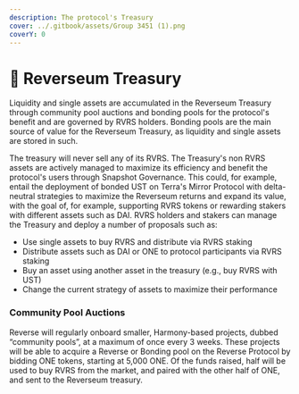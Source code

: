 ```yaml
---
description: The protocol's Treasury
cover: ../.gitbook/assets/Group 3451 (1).png
coverY: 0
---
```


# 🏦 Reverseum Treasury

Liquidity and single assets are accumulated in the Reverseum Treasury through community pool auctions and bonding pools for the protocol's benefit and are governed by RVRS holders. Bonding pools are the main source of value for the Reverseum Treasury, as liquidity and single assets are stored in such.&#x20;

The treasury will never sell any of its RVRS. The Treasury's non RVRS assets are actively managed to maximize its efficiency and benefit the protocol's users through Snapshot Governance. This could, for example, entail the deployment of bonded UST on Terra's Mirror Protocol with delta-neutral strategies to maximize the Reverseum returns and expand its value, with the goal of, for example, supporting RVRS tokens or rewarding stakers with different assets such as DAI. RVRS holders and stakers can manage the Treasury and deploy a number of proposals such as:

* Use single assets to buy RVRS and distribute via RVRS staking
* Distribute assets such as DAI or ONE to protocol participants via RVRS staking
* Buy an asset using another asset in the treasury (e.g., buy RVRS with UST)
* Change the current strategy of assets to maximize their performance

### Community Pool Auctions

Reverse will regularly onboard smaller, Harmony-based projects, dubbed “community pools”, at a maximum of once every 3 weeks. These projects will be able to acquire a Reverse or Bonding pool on the Reverse Protocol by bidding ONE tokens, starting at 5,000 ONE. Of the funds raised, half will be used to buy RVRS from the market, and paired with the other half of ONE, and sent to the Reverseum treasury.
